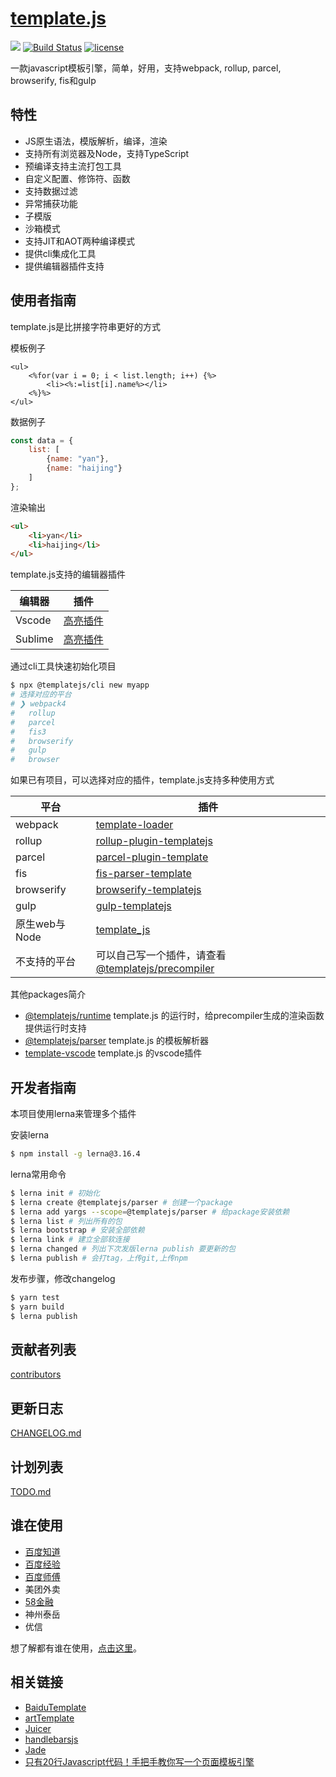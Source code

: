 # [template.js](https://github.com/yanhaijing/template.js)
[![](https://img.shields.io/badge/Powered%20by-jslib%20base-brightgreen.svg)](https://github.com/yanhaijing/jslib-base)
[![Build Status](https://travis-ci.org/yanhaijing/template.js.svg?branch=master)](https://travis-ci.org/yanhaijing/template.js)
[![license](https://img.shields.io/badge/license-MIT-blue.svg)](https://github.com/yanhaijing/template.js/blob/master/LICENSE)

一款javascript模板引擎，简单，好用，支持webpack, rollup, parcel, browserify, fis和gulp

## 特性

- JS原生语法，模版解析，编译，渲染
- 支持所有浏览器及Node，支持TypeScript
- 预编译支持主流打包工具
- 自定义配置、修饰符、函数
- 支持数据过滤
- 异常捕获功能
- 子模版
- 沙箱模式
- 支持JIT和AOT两种编译模式
- 提供cli集成化工具
- 提供编辑器插件支持

## 使用者指南
template.js是比拼接字符串更好的方式

模板例子

```
<ul>
    <%for(var i = 0; i < list.length; i++) {%>
        <li><%:=list[i].name%></li>
    <%}%>
</ul>
```

数据例子

```js
const data = {
    list: [
        {name: "yan"},
        {name: "haijing"}
    ]
};
```

渲染输出

```html
<ul>
    <li>yan</li>
    <li>haijing</li>
</ul>
```

template.js支持的编辑器插件

| 编辑器 | 插件                                                         |
| ------ | ------------------------------------------------------------ |
| Vscode | [高亮插件](https://marketplace.visualstudio.com/items?itemName=yanhaijing1234.templatejs) |
| Sublime | [高亮插件](https://github.com/yanhaijing/template-sublime) |

通过cli工具快速初始化项目

```bash
$ npx @templatejs/cli new myapp
# 选择对应的平台
# ❯ webpack4 
#   rollup 
#   parcel 
#   fis3 
#   browserify 
#   gulp 
#   browser 
```

如果已有项目，可以选择对应的插件，template.js支持多种使用方式

| 平台          | 插件                                                         |
| ------------- | ------------------------------------------------------------ |
| webpack       | [template-loader](https://github.com/yanhaijing/template.js/blob/master/packages/template-loader) |
| rollup        | [rollup-plugin-templatejs](https://github.com/yanhaijing/template.js/blob/master/packages/rollup-plugin-templatejs) |
| parcel        | [parcel-plugin-template](https://github.com/yanhaijing/template.js/blob/master/packages/parcel-plugin-template) |
| fis           | [fis-parser-template](https://github.com/yanhaijing/template.js/blob/master/packages/fis-parser-template) |
| browserify    | [browserify-templatejs](https://github.com/yanhaijing/template.js/blob/master/packages/browserify-templatejs) |
| gulp          | [gulp-templatejs](https://github.com/yanhaijing/template.js/blob/master/packages/gulp-templatejs) |
| 原生web与Node | [template_js](https://github.com/yanhaijing/template.js/blob/master/packages/template) |
| 不支持的平台  | 可以自己写一个插件，请查看 [@templatejs/precompiler](https://github.com/yanhaijing/template.js/blob/master/packages/precompiler) |

其他packages简介

- [@templatejs/runtime](https://github.com/yanhaijing/template.js/blob/master/packages/runtime) template.js 的运行时，给precompiler生成的渲染函数提供运行时支持
- [@templatejs/parser](https://github.com/yanhaijing/template.js/blob/master/packages/parser) template.js 的模板解析器
- [template-vscode](https://github.com/yanhaijing/template-vscode) template.js 的vscode插件

## 开发者指南
本项目使用lerna来管理多个插件

安装lerna

```bash
$ npm install -g lerna@3.16.4
```

lerna常用命令

```bash
$ lerna init # 初始化
$ lerna create @templatejs/parser # 创建一个package
$ lerna add yargs --scope=@templatejs/parser # 给package安装依赖
$ lerna list # 列出所有的包
$ lerna bootstrap # 安装全部依赖
$ lerna link # 建立全部软连接
$ lerna changed # 列出下次发版lerna publish 要更新的包
$ lerna publish # 会打tag，上传git,上传npm
```

发布步骤，修改changelog

```bash
$ yarn test
$ yarn build
$ lerna publish
```

## 贡献者列表

[contributors](https://github.com/yanhaijing/template.js/graphs/contributors)

## 更新日志
[CHANGELOG.md](https://github.com/yanhaijing/template.js/blob/master/CHANGELOG.md)

## 计划列表
[TODO.md](https://github.com/yanhaijing/template.js/blob/master/TODO.md)

## 谁在使用
- [百度知道](http://zhidao.baidu.com/)
- [百度经验](http://jingyan.baidu.com/)
- [百度师傅](http://shifu.baidu.com/)
- 美团外卖
- [58金融](https://npm.taobao.org/package/jr58)
- 神州泰岳
- 优信

想了解都有谁在使用，[点击这里](https://github.com/yanhaijing/template.js/issues/6)。

## 相关链接

- [BaiduTemplate](http://tangram.baidu.com/BaiduTemplate/)
- [artTemplate](https://github.com/aui/artTemplate/)
- [Juicer](https://github.com/PaulGuo/Juicer)
- [handlebarsjs](http://handlebarsjs.com/)
- [Jade](http://jade-lang.com/)
- [只有20行Javascript代码！手把手教你写一个页面模板引擎](https://juejin.im/entry/56258da860b294bcf7955883)
